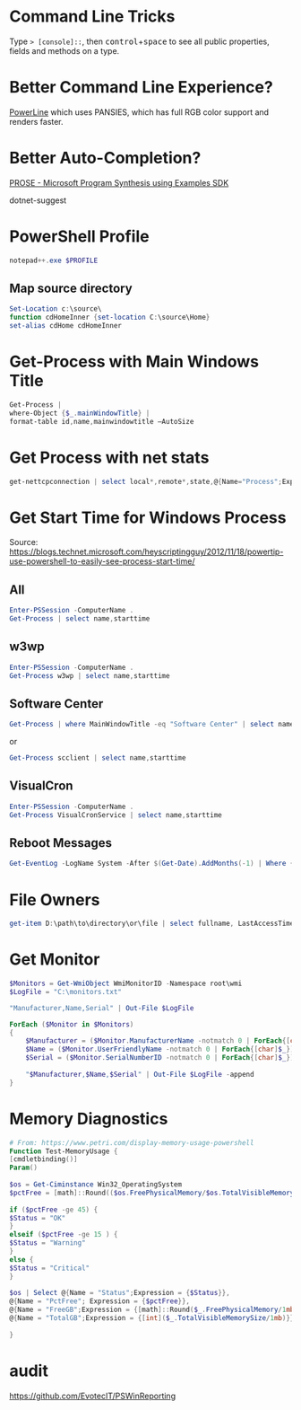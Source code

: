 # Command Line Tricks

Type `> [console]::`, then <kbd>control</kbd>+<kbd>space</kbd> to see all public properties, fields and methods on a type.

# Better Command Line Experience?

[PowerLine](https://github.com/Jaykul/PowerLine)
which uses PANSIES, which has full RGB color support and renders faster.

# Better Auto-Completion?

[PROSE - Microsoft Program Synthesis using Examples SDK](https://microsoft.github.io/prose/)

dotnet-suggest

# PowerShell Profile
```powershell
notepad++.exe $PROFILE
```
## Map source directory
```powershell
Set-Location c:\source\
function cdHomeInner {set-location C:\source\Home}
set-alias cdHome cdHomeInner
```

# Get-Process with Main Windows Title 

```powershell
Get-Process | 
where-Object {$_.mainWindowTitle} | 
format-table id,name,mainwindowtitle –AutoSize
```

# Get Process with net stats
```powershell
get-nettcpconnection | select local*,remote*,state,@{Name="Process";Expression={(Get-Process -Id $_.OwningProcess).ProcessName}}
```

# Get Start Time for Windows Process
Source: https://blogs.technet.microsoft.com/heyscriptingguy/2012/11/18/powertip-use-powershell-to-easily-see-process-start-time/
## All
```powershell
Enter-PSSession -ComputerName .
Get-Process | select name,starttime
```
## w3wp
```powershell
Enter-PSSession -ComputerName .
Get-Process w3wp | select name,starttime
```
## Software Center
```powershell
Get-Process | where MainWindowTitle -eq "Software Center" | select name,starttime
```
or
```powershell
Get-Process scclient | select name,starttime
```
## VisualCron
```powershell
Enter-PSSession -ComputerName .
Get-Process VisualCronService | select name,starttime
```

## Reboot Messages
```powershell
Get-EventLog -LogName System -After $(Get-Date).AddMonths(-1) | Where { 6009,6005,6006 -contains $_.EventID}
```

# File Owners
```powershell
get-item D:\path\to\directory\or\file | select fullname, LastAccessTime, LastWriteTime, CreationTime, @{N='Owner';E={$_.GetAccessControl().Owner}}
```

# Get Monitor
```powershell
$Monitors = Get-WmiObject WmiMonitorID -Namespace root\wmi
$LogFile = "C:\monitors.txt"

"Manufacturer,Name,Serial" | Out-File $LogFile

ForEach ($Monitor in $Monitors)
{
	$Manufacturer = ($Monitor.ManufacturerName -notmatch 0 | ForEach{[char]$_}) -join ""
	$Name = ($Monitor.UserFriendlyName -notmatch 0 | ForEach{[char]$_}) -join ""
	$Serial = ($Monitor.SerialNumberID -notmatch 0 | ForEach{[char]$_}) -join ""
	
	"$Manufacturer,$Name,$Serial" | Out-File $LogFile -append
}
```

# Memory Diagnostics
```powershell
# From: https://www.petri.com/display-memory-usage-powershell
Function Test-MemoryUsage {
[cmdletbinding()]
Param()
 
$os = Get-Ciminstance Win32_OperatingSystem
$pctFree = [math]::Round(($os.FreePhysicalMemory/$os.TotalVisibleMemorySize)*100,2)
 
if ($pctFree -ge 45) {
$Status = "OK"
}
elseif ($pctFree -ge 15 ) {
$Status = "Warning"
}
else {
$Status = "Critical"
}
 
$os | Select @{Name = "Status";Expression = {$Status}},
@{Name = "PctFree"; Expression = {$pctFree}},
@{Name = "FreeGB";Expression = {[math]::Round($_.FreePhysicalMemory/1mb,2)}},
@{Name = "TotalGB";Expression = {[int]($_.TotalVisibleMemorySize/1mb)}}
 
}
```

# audit

https://github.com/EvotecIT/PSWinReporting
